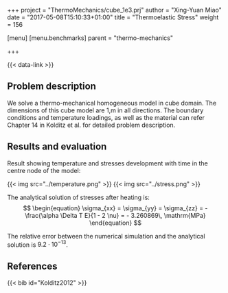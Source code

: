 +++
project = "ThermoMechanics/cube_1e3.prj"
author = "Xing-Yuan Miao"
date = "2017-05-08T15:10:33+01:00"
title = "Thermoelastic Stress"
weight = 156

[menu]
  [menu.benchmarks]
    parent = "thermo-mechanics"

+++

{{< data-link >}}

## Problem description

We solve a thermo-mechanical homogeneous model in cube domain. The dimensions of this cube model are 1\,m in all directions. The boundary conditions and temperature loadings, as well as the material can refer Chapter 14 in Kolditz et al. for detailed problem description.

## Results and evaluation

Result showing temperature and stresses development with time in the centre node of the model:

{{< img src="../temperature.png" >}}
{{< img src="../stress.png" >}}

The analytical solution of stresses after heating is:
$$
\begin{equation}
\sigma_{xx} = \sigma_{yy} = \sigma_{zz} = - \frac{\alpha \Delta T E}{1 - 2 \nu} = - 3.260869\, \mathrm{MPa}
\end{equation}
$$

The relative error between the numerical simulation and the analytical solution is $9.2 \cdot 10^{-13}$.

## References

{{< bib id="Kolditz2012" >}}
